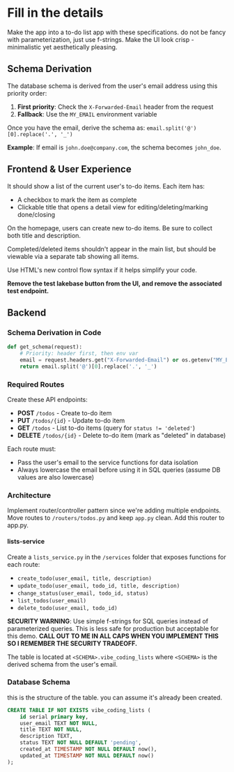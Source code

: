 # Fill in the details

Make the app into a to-do list app with these specifications.
do not be fancy with parameterization, just use f-strings.
Make the UI look crisp - minimalistic yet aesthetically pleasing.

## Schema Derivation

The database schema is derived from the user's email address using this priority order:

1. **First priority**: Check the `X-Forwarded-Email` header from the request
2. **Fallback**: Use the `MY_EMAIL` environment variable

Once you have the email, derive the schema as: `email.split('@')[0].replace('.', '_')`

**Example**: If email is `john.doe@company.com`, the schema becomes `john_doe`.

## Frontend & User Experience

It should show a list of the current user's to-do items. Each item has:

-   A checkbox to mark the item as complete
-   Clickable title that opens a detail view for editing/deleting/marking done/closing

On the homepage, users can create new to-do items. Be sure to collect both title and description.

Completed/deleted items shouldn't appear in the main list, but should be viewable via a separate tab showing all items.

Use HTML's new control flow syntax if it helps simplify your code.

**Remove the test lakebase button from the UI, and remove the associated test endpoint.**

## Backend

### Schema Derivation in Code

```python
def get_schema(request):
    # Priority: header first, then env var
    email = request.headers.get("X-Forwarded-Email") or os.getenv("MY_EMAIL")
    return email.split('@')[0].replace('.', '_')
```

### Required Routes

Create these API endpoints:

-   **POST** `/todos` - Create to-do item
-   **PUT** `/todos/{id}` - Update to-do item
-   **GET** `/todos` - List to-do items (query for `status != 'deleted'`)
-   **DELETE** `/todos/{id}` - Delete to-do item (mark as "deleted" in database)

Each route must:

-   Pass the user's email to the service functions for data isolation
-   Always lowercase the email before using it in SQL queries (assume DB values are also lowercase)

### Architecture

Implement router/controller pattern since we're adding multiple endpoints. Move routes to `/routers/todos.py` and keep `app.py` clean.
Add this router to app.py.

#### lists-service

Create a `lists_service.py` in the `/services` folder that exposes functions for each route:

-   `create_todo(user_email, title, description)`
-   `update_todo(user_email, todo_id, title, description)`
-   `change_status(user_email, todo_id, status)`
-   `list_todos(user_email)`
-   `delete_todo(user_email, todo_id)`

**SECURITY WARNING**: Use simple f-strings for SQL queries instead of parameterized queries. This is less safe for production but acceptable for this demo. **CALL OUT TO ME IN ALL CAPS WHEN YOU IMPLEMENT THIS SO I REMEMBER THE SECURITY TRADEOFF.**

The table is located at `<SCHEMA>.vibe_coding_lists` where `<SCHEMA>` is the derived schema from the user's email.

### Database Schema

this is the structure of the table. you can assume it's already been created.

```sql
CREATE TABLE IF NOT EXISTS vibe_coding_lists (
    id serial primary key,
    user_email TEXT NOT NULL,
    title TEXT NOT NULL,
    description TEXT,
    status TEXT NOT NULL DEFAULT 'pending',
    created_at TIMESTAMP NOT NULL DEFAULT now(),
    updated_at TIMESTAMP NOT NULL DEFAULT now()
);
```
